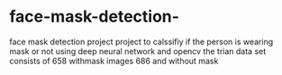 # face-mask-detection-
face mask detection project project to calssifiy if the person is wearing mask or not using deep neural network and opencv 
the trian data set consists of 658 withmask images 686 and without mask 
